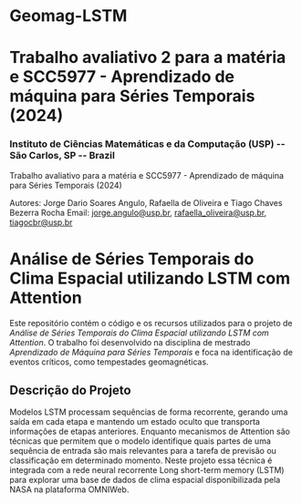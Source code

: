 # Geomag-LSTM
# Trabalho avaliativo 2 para a matéria e SCC5977 - Aprendizado de máquina para Séries Temporais (2024)
### Instituto de Ciências Matemáticas e da Computação (USP) -- São Carlos, SP -- Brazil
Trabalho avaliativo para a matéria e SCC5977 - Aprendizado de máquina para Séries Temporais (2024)

Autores: Jorge Dario Soares Angulo, Rafaella de Oliveira e Tiago Chaves Bezerra Rocha
Email: jorge.angulo@usp.br, rafaella_oliveira@usp.br, tiagocbr@usp.br

# Análise de Séries Temporais do Clima Espacial utilizando LSTM com Attention

Este repositório contém o código e os recursos utilizados para o projeto de *Análise de Séries Temporais do Clima Espacial utilizando LSTM com Attention*. O trabalho foi desenvolvido na disciplina de mestrado *Aprendizado de Máquina para Séries Temporais* e foca na identificação de eventos críticos, como tempestades geomagnéticas.

## Descrição do Projeto
Modelos LSTM processam sequências de forma recorrente, gerando uma saída em cada etapa e mantendo um estado oculto que transporta informações de etapas anteriores. Enquanto mecanismos de Attention são técnicas que permitem que o modelo identifique quais partes de uma sequência de entrada são mais relevantes para a tarefa de previsão ou classificação em determinado momento. Neste projeto essa técnica é integrada com a rede neural recorrente Long short-term memory (LSTM) para explorar uma base de dados de clima espacial disponibilizada pela NASA na plataforma OMNIWeb.
